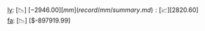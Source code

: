 [ly](record/ly/summary.md): [📉] [$-2946.00]  
[mm](record/mm/summary.md): [📈] [$2820.60]  
[fa](record/fa/summary.md): [📉] [$-897919.99]  
